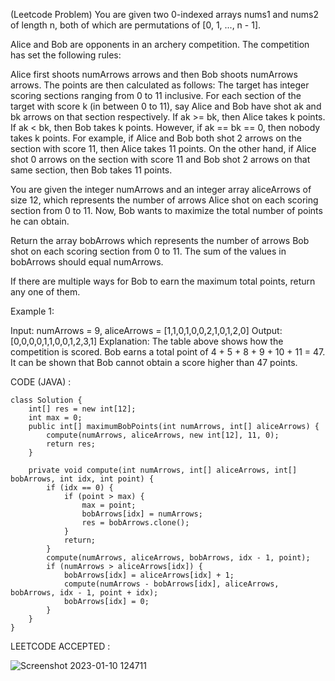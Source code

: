 (Leetcode Problem) You are given two 0-indexed arrays nums1 and nums2 of length n, both of which are permutations of [0, 1, ..., n - 1].

Alice and Bob are opponents in an archery competition. The competition has set the following rules:

Alice first shoots numArrows arrows and then Bob shoots numArrows arrows.
The points are then calculated as follows:
The target has integer scoring sections ranging from 0 to 11 inclusive.
For each section of the target with score k (in between 0 to 11), say Alice and Bob have shot ak and bk arrows on that section respectively. If ak >= bk, then Alice takes k points. If ak < bk, then Bob takes k points.
However, if ak == bk == 0, then nobody takes k points.
For example, if Alice and Bob both shot 2 arrows on the section with score 11, then Alice takes 11 points. On the other hand, if Alice shot 0 arrows on the section with score 11 and Bob shot 2 arrows on that same section, then Bob takes 11 points.

You are given the integer numArrows and an integer array aliceArrows of size 12, which represents the number of arrows Alice shot on each scoring section from 0 to 11. Now, Bob wants to maximize the total number of points he can obtain.

Return the array bobArrows which represents the number of arrows Bob shot on each scoring section from 0 to 11. The sum of the values in bobArrows should equal numArrows.

If there are multiple ways for Bob to earn the maximum total points, return any one of them.

 

Example 1:


Input: numArrows = 9, aliceArrows = [1,1,0,1,0,0,2,1,0,1,2,0]
Output: [0,0,0,0,1,1,0,0,1,2,3,1]
Explanation: The table above shows how the competition is scored. 
Bob earns a total point of 4 + 5 + 8 + 9 + 10 + 11 = 47.
It can be shown that Bob cannot obtain a score higher than 47 points.

CODE (JAVA) :

```
class Solution {
    int[] res = new int[12];
    int max = 0;
    public int[] maximumBobPoints(int numArrows, int[] aliceArrows) {
        compute(numArrows, aliceArrows, new int[12], 11, 0);
        return res;
    }

    private void compute(int numArrows, int[] aliceArrows, int[] bobArrows, int idx, int point) {
        if (idx == 0) {
            if (point > max) {
                max = point;
                bobArrows[idx] = numArrows;
                res = bobArrows.clone();
            }
            return;
        }
        compute(numArrows, aliceArrows, bobArrows, idx - 1, point);
        if (numArrows > aliceArrows[idx]) {
            bobArrows[idx] = aliceArrows[idx] + 1;
            compute(numArrows - bobArrows[idx], aliceArrows, bobArrows, idx - 1, point + idx);
            bobArrows[idx] = 0;
        }
    }
}

```
LEETCODE ACCEPTED :

![Screenshot 2023-01-10 124711](https://user-images.githubusercontent.com/73281015/211486257-d88e0992-8b3a-483b-be46-0dd18ac45e8c.png)

